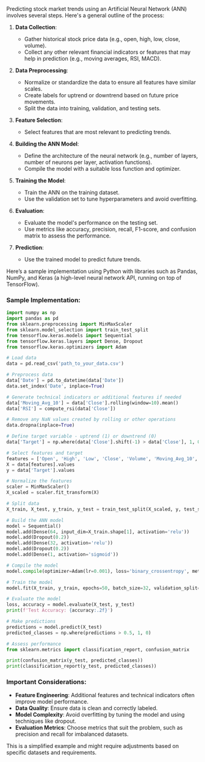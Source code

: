 Predicting stock market trends using an Artificial Neural Network (ANN) involves several steps. Here's a general outline of the process:

1. **Data Collection**:
   - Gather historical stock price data (e.g., open, high, low, close, volume).
   - Collect any other relevant financial indicators or features that may help in prediction (e.g., moving averages, RSI, MACD).

2. **Data Preprocessing**:
   - Normalize or standardize the data to ensure all features have similar scales.
   - Create labels for uptrend or downtrend based on future price movements.
   - Split the data into training, validation, and testing sets.

3. **Feature Selection**:
   - Select features that are most relevant to predicting trends.

4. **Building the ANN Model**:
   - Define the architecture of the neural network (e.g., number of layers, number of neurons per layer, activation functions).
   - Compile the model with a suitable loss function and optimizer.

5. **Training the Model**:
   - Train the ANN on the training dataset.
   - Use the validation set to tune hyperparameters and avoid overfitting.

6. **Evaluation**:
   - Evaluate the model's performance on the testing set.
   - Use metrics like accuracy, precision, recall, F1-score, and confusion matrix to assess the performance.

7. **Prediction**:
   - Use the trained model to predict future trends.

Here’s a sample implementation using Python with libraries such as Pandas, NumPy, and Keras (a high-level neural network API, running on top of TensorFlow).

### Sample Implementation:

```python
import numpy as np
import pandas as pd
from sklearn.preprocessing import MinMaxScaler
from sklearn.model_selection import train_test_split
from tensorflow.keras.models import Sequential
from tensorflow.keras.layers import Dense, Dropout
from tensorflow.keras.optimizers import Adam

# Load data
data = pd.read_csv('path_to_your_data.csv')

# Preprocess data
data['Date'] = pd.to_datetime(data['Date'])
data.set_index('Date', inplace=True)

# Generate technical indicators or additional features if needed
data['Moving_Avg_10'] = data['Close'].rolling(window=10).mean()
data['RSI'] = compute_rsi(data['Close'])

# Remove any NaN values created by rolling or other operations
data.dropna(inplace=True)

# Define target variable - uptrend (1) or downtrend (0)
data['Target'] = np.where(data['Close'].shift(-1) > data['Close'], 1, 0)

# Select features and target
features = ['Open', 'High', 'Low', 'Close', 'Volume', 'Moving_Avg_10', 'RSI']
X = data[features].values
y = data['Target'].values

# Normalize the features
scaler = MinMaxScaler()
X_scaled = scaler.fit_transform(X)

# Split data
X_train, X_test, y_train, y_test = train_test_split(X_scaled, y, test_size=0.2, random_state=42)

# Build the ANN model
model = Sequential()
model.add(Dense(64, input_dim=X_train.shape[1], activation='relu'))
model.add(Dropout(0.2))
model.add(Dense(32, activation='relu'))
model.add(Dropout(0.2))
model.add(Dense(1, activation='sigmoid'))

# Compile the model
model.compile(optimizer=Adam(lr=0.001), loss='binary_crossentropy', metrics=['accuracy'])

# Train the model
model.fit(X_train, y_train, epochs=50, batch_size=32, validation_split=0.2)

# Evaluate the model
loss, accuracy = model.evaluate(X_test, y_test)
print(f'Test Accuracy: {accuracy:.2f}')

# Make predictions
predictions = model.predict(X_test)
predicted_classes = np.where(predictions > 0.5, 1, 0)

# Assess performance
from sklearn.metrics import classification_report, confusion_matrix

print(confusion_matrix(y_test, predicted_classes))
print(classification_report(y_test, predicted_classes))
```

### Important Considerations:
- **Feature Engineering**: Additional features and technical indicators often improve model performance.
- **Data Quality**: Ensure data is clean and correctly labeled.
- **Model Complexity**: Avoid overfitting by tuning the model and using techniques like dropout.
- **Evaluation Metrics**: Choose metrics that suit the problem, such as precision and recall for imbalanced datasets.

This is a simplified example and might require adjustments based on specific datasets and requirements.
